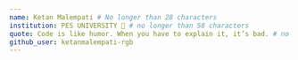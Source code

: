```yaml
---
name: Ketan Malempati # No longer than 28 characters
institution: PES UNIVERSITY 🚩 # no longer than 58 characters
quote: Code is like humor. When you have to explain it, it’s bad. # no longer than 100 characters, avoid using quotes(") to guarantee the format remains the same.
github_user: ketanmalempati-rgb
---
```

